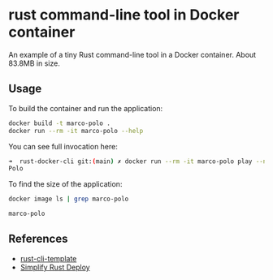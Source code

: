 # rust command-line tool in Docker container
An example of a tiny Rust command-line tool in a Docker container.
About 83.8MB in size.

## Usage

To build the container and run the application:
```bash
docker build -t marco-polo .
docker run --rm -it marco-polo --help 
```

You can see full invocation here:

```bash
➜  rust-docker-cli git:(main) ✗ docker run --rm -it marco-polo play --name Marco
Polo
```

To find the size of the application:

```bash
docker image ls | grep marco-polo
```

```bash
marco-polo                                                                   latest                                                                       7da8a3444176   15 minutes ago   83.8MB
```

## References

* [rust-cli-template](https://github.com/kbknapp/rust-cli-template)
* [Simplify Rust Deploy](https://www.docker.com/blog/simplify-your-deployments-using-the-rust-official-image/)
